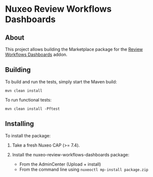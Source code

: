 # Nuxeo Review Workflows Dashboards

## About

This project allows building the Marketplace package for the
[Review Workflows Dashboards](https://github.com/nuxeo/nuxeo-review-workflows-dashboards) addon.

## Building

To build and run the tests, simply start the Maven build:

    mvn clean install

To run functional tests:

    mvn clean install -Pftest

## Installing

To install the package:

 1. Take a fresh Nuxeo CAP (>= 7.4).

 2. Install the nuxeo-review-workflows-dashboards package:
      - From the AdminCenter (Upload + install)
      - From the command line using `nuxeoctl mp-install package.zip`
